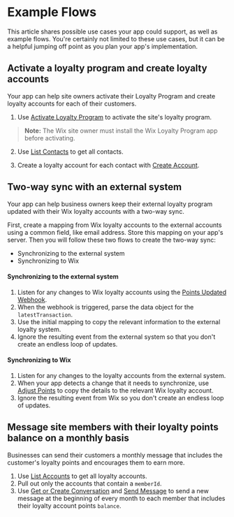 # Example Flows
 
 
This article shares possible use cases your app could support, as well as example flows. You're certainly not limited to these use cases, but it can be a helpful jumping off point as you plan your app's implementation.
 
 
## Activate a loyalty program and create loyalty accounts

Your app can help site owners activate their Loyalty Program and create loyalty accounts for each of their customers.

1. Use [Activate Loyalty Program](https://dev.wix.com/api/rest/wix-loyalty-program/program/activate-loyalty-program) to activate the site's loyalty program.

>**Note:** The Wix site owner must install the Wix Loyalty Program app before activating.
  
2. Use [List Contacts](https://dev.wix.com/api/rest/contacts/contacts/contacts-v4/list-contacts) to get all contacts.

3. Create a loyalty account for each contact with [Create Account](https://dev.wix.com/api/rest/wix-loyalty-program/accounts/create-account).
 
## Two-way sync with an external system

Your app can help business owners keep their external loyalty program updated with their Wix loyalty accounts with a two-way sync.

First, create a mapping from Wix loyalty accounts to the external accounts using a common field, like email address. Store this mapping on your app's server. Then you will follow these two flows to create the two-way sync:
+ Synchronizing to the external system
+ Synchronizing to Wix

#### Synchronizing to the external system
1. Listen for any changes to Wix loyalty accounts using the [Points Updated Webhook](https://dev.wix.com/api/rest/wix-loyalty-program/accounts/points-updated-webhook).
1. When the webhook is triggered, parse the data object for the `latestTransaction`.
1. Use the initial mapping to copy the relevant information to the external loyalty system.
1. Ignore the resulting event from the external system so that you don't create an endless loop of updates.

#### Synchronizing to Wix
1. Listen for any changes to the loyalty accounts from the external system.
1. When your app detects a change that it needs to synchronize, use [Adjust Points](https://dev.wix.com/api/rest/wix-loyalty-program/accounts/adjust-points) to copy the details to the relevant Wix loyalty account.
1. Ignore the resulting event from Wix so you don't create an endless loop of updates.
 
## Message site members with their loyalty points balance on a monthly basis
 Businesses can send their customers a monthly message that includes the customer's loyalty points and encourages them to earn more.
 
1. Use [List Accounts](https://dev.wix.com/api/rest/wix-loyalty-program/accounts/list-accounts) to get all loyalty accounts.
2. Pull out only the accounts that contain a `memberId`.
2. Use [Get or Create Conversation](https://dev.wix.com/api/rest/inbox/conversations/get-or-create-conversation) and [Send Message](https://dev.wix.com/api/rest/inbox/messages/send-message) to send a new message at the beginning of every month to each member that includes their loyalty account points `balance`.